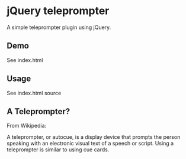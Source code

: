 # jQuery teleprompter

A simple teleprompter plugin using jQuery.

## Demo

See index.html

## Usage

See index.html source

## A Teleprompter?

From Wikipedia:

  A teleprompter, or autocue, is a display device that prompts the person speaking with an electronic visual text of a speech or script. Using a teleprompter is similar to using cue cards.
